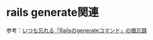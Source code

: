 
# rails generate関連

参考：[いつも忘れる「Railsのgenerateコマンド」の備忘録](http://maeharin.hatenablog.com/entry/20130212/rails_generate)







